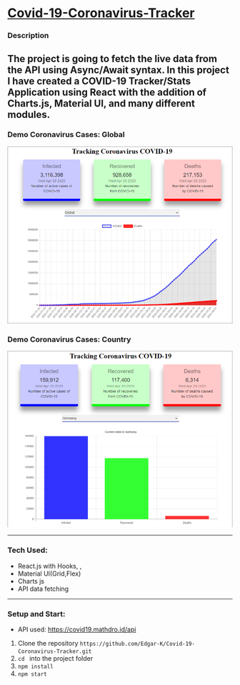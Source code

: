 # [Covid-19-Coronavirus-Tracker](https://e-covid19-tracker.netlify.app)

### Description

The project is going to fetch the live data from the API using Async/Await syntax. In this project I have created a COVID-19 Tracker/Stats Application using React with the addition of Charts.js, Material UI, and many different modules.
-----

### Demo Coronavirus Cases: Global 
![DemoPicture](https://github.com/Edgar-K/Covid-19-Coronavirus-Tracker/blob/master/public/img/Demo1.png?raw=true)

### Demo Coronavirus Cases: Country
![DemoPicture2](https://github.com/Edgar-K/Covid-19-Coronavirus-Tracker/blob/master/public/img/Demo2.png?raw=true)

-----
### Tech Used:
* React.js with Hooks, , 
* Material UI(Grid,Flex)
* Charts js
* API data fetching

------
### Setup and Start:

* API used: https://covid19.mathdro.id/api

1. Clone the repository ```https://github.com/Edgar-K/Covid-19-Coronavirus-Tracker.git```
2. ```cd ``` into the project folder
3. ```npm install```
4. ```npm start```
